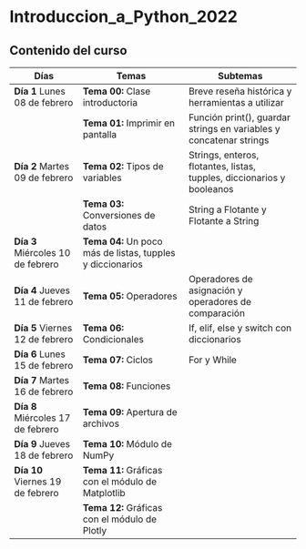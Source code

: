 # Introduccion_a_Python_2022

## Contenido del curso
|  Días |  Temas | Subtemas  |
|---|---|---|
| __Día 1__ Lunes 08 de febrero     |  __Tema 00:__ Clase introductoria                           |   Breve reseña histórica y herramientas a utilizar                       |
|                                   |  __Tema 01:__ Imprimir en pantalla                          |   Función print(), guardar strings en variables y concatenar strings     |
| __Día 2__ Martes 09 de febrero    |  __Tema 02:__ Tipos de variables                            |   Strings, enteros, flotantes, listas, tupples, diccionarios y booleanos |
|                                   |  __Tema 03:__ Conversiones de datos                         |   String a Flotante y Flotante a String                                  |
| __Día 3__ Miércoles 10 de febrero |  __Tema 04:__ Un poco más de listas, tupples y diccionarios |                                                                          |
| __Día 4__ Jueves 11 de febrero    |  __Tema 05:__ Operadores                                    |   Operadores de asignación y operadores de comparación                   |
| __Día 5__ Viernes 12 de febrero   |  __Tema 06:__ Condicionales                                 |   If, elif, else  y switch con diccionarios                              |
| __Día 6__ Lunes 15 de febrero     |  __Tema 07:__ Ciclos                                        |   For y While                                                            |
| __Día 7__ Martes 16 de febrero    |  __Tema 08:__ Funciones                                     |                                                                          |
| __Día 8__ Miércoles 17 de febrero |  __Tema 09:__ Apertura de archivos                          |                                                                          |
| __Día 9__ Jueves 18 de febrero    |  __Tema 10:__ Módulo de NumPy                               |                                                                          |
| __Día 10__ Viernes 19 de febrero  |  __Tema 11:__ Gráficas con el módulo de Matplotlib          |                                                         
|                                   |  __Tema 12:__ Gráficas con el módulo de Plotly              |                                                                          |
